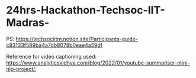 # 24hrs-Hackathon-Techsoc-IIT-Madras-

PS: https://techsociitm.notion.site/Participants-guide-c83133f589ba4a7db8078b0eae4a59df

Reference for video captioning used: https://www.analyticsvidhya.com/blog/2022/01/youtube-summariser-mini-nlp-project/;  
